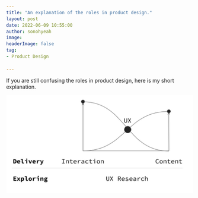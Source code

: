 ```yaml
---
title: "An explanation of the roles in product design."
layout: post
date: 2022-06-09 10:55:00
author: sonohyeah
image: 
headerImage: false
tag:
- Product Design

---
```


If you are still confusing the roles in product design, here is my short explanation.

![What roles in product design](/assets/img/micro/design-zone.png)